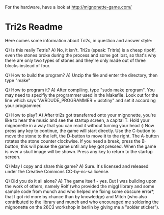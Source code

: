 
For the hardware, have a look at http://mignonette-game.com/

Tri2s Readme
============

Here comes some information about Tri2s, in question and answer style:   

Q) Is this really Tetris?
A) No, it isn't. Tri2s (speak: Tritris) is a cheap ripoff, even the stones broke during the process and some got
   lost, so that's why there are only two types of stones and they're only made out of three blocks instead of 
   four.

Q) How to build the program?
A) Unzip the file and enter the directory, then type "make"

Q) How to program it?
A) After compiling, type "sudo make program". You may need to specifiy the programmer used in the Makefile. Look out
   for the line which says "AVRDUDE_PROGRAMMER = usbtiny" and set it according your programmer.

Q) How to play?
A) After tri2s got transferred onto your mignonette, you're like to hear the music and see the startup screen, a
   capital T. Hold your mignonette in a way that you can read it without turning your head :)
   Now press any key to continue, the game will start directly. Use the C-button to move the stone to the left,
   the D-button to move it to the right. The A-button rotates the stone counter clockwise.
   If you need a break, press the B-button; this will pause the game until any key got pressed.
   When the game is over a skull image will be shown. Press any key to return to the startup screen.

Q) May I copy and share this game?
A) Sure. It's licensed and released under the Creative Commons CC-by-nc-sa license.

Q) Did you do it all alone?
A) The game itself - yes. But I was building upon the work of others, namely Rolf (who provided the miggl library and
   some sample code from munch and who helped me fixing some obscure error*, that I got rid more by chance than by 
   knowledge) and Mitch (who also contributed to the library and munch and who encouraged me soldering the mignonette
   on the 26C3 workshop in berlin by giving me a "solder sticker").
